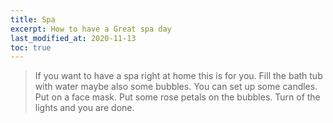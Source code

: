 ```yaml
---
title: Spa
excerpt: How to have a Great spa day
last_modified_at: 2020-11-13
toc: true
---
```

>If you want to have a spa right at home this is for you. Fill the bath tub with water maybe also some bubbles. You can set up some candles. Put on a face mask. Put some rose petals on the bubbles. Turn of the lights and you are done.
